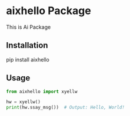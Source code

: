 # aixhello Package

This is Ai Package

## Installation

pip install aixhello

## Usage

```python
from aixhello import xyellw

hw = xyellw()
print(hw.ssay_msg())  # Output: Hello, World!